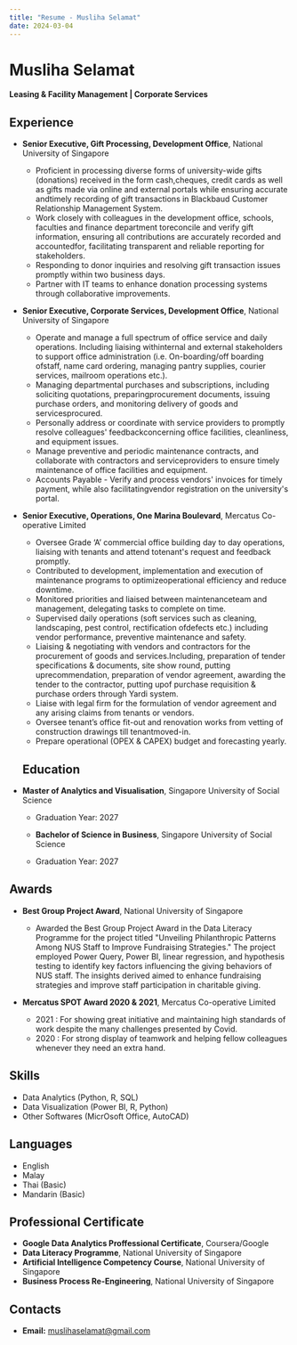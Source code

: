 ```yaml
---
title: "Resume - Musliha Selamat"
date: 2024-03-04
---
```

# Musliha Selamat 
**Leasing & Facility Management | Corporate Services**

## Experience  
- **Senior Executive, Gift Processing, Development Office**, National University of Singapore
  - Proficient in processing diverse forms of university-wide gifts (donations) received in the form cash,cheques, credit cards as well as gifts made via online and external portals while ensuring accurate andtimely recording of gift transactions in Blackbaud Customer Relationship Management System.
  - Work closely with colleagues in the development office, schools, faculties and finance department toreconcile and verify gift information, ensuring all contributions are accurately recorded and accountedfor, facilitating transparent and reliable reporting for stakeholders.
  - Responding to donor inquiries and resolving gift transaction issues promptly within two business days.
  - Partner with IT teams to enhance donation processing systems through collaborative improvements.

  
- **Senior Executive, Corporate Services, Development Office**, National University of Singapore
  - Operate and manage a full spectrum of office service and daily operations. Including liaising withinternal and external stakeholders to support office administration (i.e. On-boarding/off boarding ofstaff, name card ordering, managing pantry supplies, courier services, mailroom operations etc.).
  - Managing departmental purchases and subscriptions, including soliciting quotations, preparingprocurement documents, issuing purchase orders, and monitoring delivery of goods and servicesprocured.
  - Personally address or coordinate with service providers to promptly resolve colleagues' feedbackconcerning office facilities, cleanliness, and equipment issues.
  - Manage preventive and periodic maintenance contracts, and collaborate with contractors and serviceproviders to ensure timely maintenance of office facilities and equipment.
  - Accounts Payable - Verify and process vendors' invoices for timely payment, while also facilitatingvendor registration on the university's portal.

   
- **Senior Executive, Operations, One Marina Boulevard**, Mercatus Co-operative Limited
  - Oversee Grade ‘A’ commercial office building day to day operations, liaising with tenants and attend totenant's request and feedback promptly.
  - Contributed to development, implementation and execution of maintenance programs to optimizeoperational efficiency and reduce downtime.
  - Monitored priorities and liaised between maintenanceteam and management, delegating tasks to complete on time.
  - Supervised daily operations (soft services such as cleaning, landscaping, pest control, rectification ofdefects etc.) including vendor performance, preventive maintenance and safety.
  - Liaising & negotiating with vendors and contractors for the procurement of goods and services.Including, preparation of tender specifications & documents, site show round, putting uprecommendation, preparation of vendor agreement, awarding the tender to the contractor, putting upof purchase requisition & purchase orders through Yardi system.
  - Liaise with legal firm for the formulation of vendor agreement and any arising claims from tenants or vendors.
  - Oversee tenant’s office fit-out and renovation works from vetting of construction drawings till tenantmoved-in.
  - Prepare operational (OPEX & CAPEX) budget and forecasting yearly.

   
  ## Education 
- **Master of Analytics and Visualisation**, Singapore University of Social Science
  - Graduation Year: 2027
 
  - **Bachelor of Science in Business**, Singapore University of Social Science
  - Graduation Year: 2027


## Awards 
  - **Best Group Project Award**, National University of Singapore
    - Awarded the Best Group Project Award in the Data Literacy Programme for the project titled "Unveiling Philanthropic Patterns Among NUS Staff to Improve Fundraising Strategies." The project employed Power Query, Power BI, linear regression, and hypothesis testing to identify key factors influencing the giving behaviors of NUS staff. The insights derived aimed to enhance fundraising strategies and improve staff participation in charitable giving.

- **Mercatus SPOT Award 2020 & 2021**, Mercatus Co-operative Limited
  - 2021 : For showing great initiative and maintaining high standards of work despite the many challenges presented by Covid.
  - 2020 : For strong display of teamwork and helping fellow colleagues whenever they need an extra hand.
 
  
## Skills  
- Data Analytics (Python, R, SQL)  
- Data Visualization (Power BI, R, Python)
- Other Softwares (MicrOsoft Office, AutoCAD)


## Languages  
- English 
- Malay
- Thai (Basic)
- Mandarin (Basic)


## Professional Certificate
  - **Google Data Analytics Proffessional Certificate**, Coursera/Google
  - **Data Literacy Programme**, National University of Singapore
  - **Artificial Intelligence Competency Course**, National University of Singapore
  - **Business Process Re-Engineering**, National University of Singapore


## Contacts
  - **Email:** muslihaselamat@gmail.com

